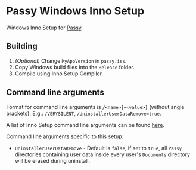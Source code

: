 # Passy Windows Inno Setup

Windows Inno Setup for [Passy](https://github.com/GlitterWare/Passy).

## Building

1. *(Optional)* Change `MyAppVersion` in `passy.iss`.
2. Copy Windows build files into the `Release` folder.
3. Compile using Inno Setup Compiler.

## Command  line arguments

Format for command line arguments is `/<name>[=<value>]` (without angle brackets). E.g.: `/VERYSILENT`, `/UninstallerUserDataRemove=true`.

A list of Inno Setup command line arguments can be found [here](https://jrsoftware.org/ishelp/index.php?topic=setupcmdline).

Command line arguments specific to this setup:
- `UninstallerUserDataRemove` - Default is `false`, if set to `true`, all `Passy` directories containing user data inside every user's `Documents` directory will be erased during uninstall.
